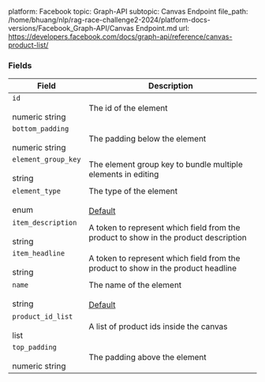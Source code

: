 platform: Facebook
topic: Graph-API
subtopic: Canvas Endpoint
file_path: /home/bhuang/nlp/rag-race-challenge2-2024/platform-docs-versions/Facebook_Graph-API/Canvas Endpoint.md
url: https://developers.facebook.com/docs/graph-api/reference/canvas-product-list/

### Fields

| Field | Description |
| --- | --- |
| `id`<br><br>numeric string | The id of the element |
| `bottom_padding`<br><br>numeric string | The padding below the element |
| `element_group_key`<br><br>string | The element group key to bundle multiple elements in editing |
| `element_type`<br><br>enum | The type of the element<br><br>[Default](https://developers.facebook.com/docs/graph-api/using-graph-api/#fields) |
| `item_description`<br><br>string | A token to represent which field from the product to show in the product description |
| `item_headline`<br><br>string | A token to represent which field from the product to show in the product headline |
| `name`<br><br>string | The name of the element<br><br>[Default](https://developers.facebook.com/docs/graph-api/using-graph-api/#fields) |
| `product_id_list`<br><br>list<integer> | A list of product ids inside the canvas |
| `top_padding`<br><br>numeric string | The padding above the element |